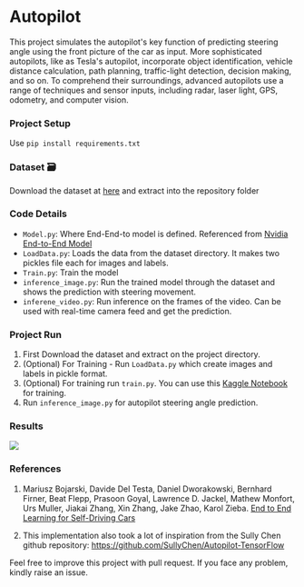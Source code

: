 # Autopilot

This project simulates the autopilot's key function of predicting steering angle using the front picture of the car as input.
More sophisticated autopilots, like as Tesla's autopilot, incorporate object identification, vehicle distance calculation, path planning, traffic-light detection, decision making, and so on. To comprehend their surroundings, advanced autopilots use a range of techniques and sensor inputs, including radar, laser light, GPS, odometry, and computer vision.

### Project Setup
Use `pip install requirements.txt`

### Dataset 🗃️
Download the dataset at [here](https://github.com/SullyChen/driving-datasets) and extract into the repository folder

### Code Details
* `Model.py`: Where End-End-to model is defined. Referenced from [Nvidia End-to-End Model](https://arxiv.org/abs/1604.07316)
* `LoadData.py`: Loads the data from the dataset directory. It makes two pickles file each for images and labels.
* `Train.py`: Train the model
* `inference_image.py`: Run the trained model through the dataset and shows the prediction with steering movement.
* `inferene_video.py`: Run inference on the frames of the video. Can be used with real-time camera feed and get the prediction.

### Project Run
1. First Download the dataset and extract on the  project directory.
2. (Optional) For Training - Run `LoadData.py` which create images and labels in pickle format.
3. (Optional) For training run `train.py`. You can use this [Kaggle Notebook](https://www.kaggle.com/code/sushant097/autopilot) for training. 
4. Run `inference_image.py` for autopilot steering angle prediction.


### Results
![](file/autopilot.gif)

### References
1. Mariusz Bojarski, Davide Del Testa, Daniel Dworakowski, Bernhard Firner, Beat Flepp, Prasoon Goyal, Lawrence D. Jackel, Mathew Monfort, Urs Muller, Jiakai Zhang, Xin Zhang, Jake Zhao, Karol Zieba. [End to End Learning for Self-Driving Cars](https://arxiv.org/abs/1604.07316)

2. This implementation also took a lot of inspiration from the Sully Chen github repository: https://github.com/SullyChen/Autopilot-TensorFlow  


Feel free to improve this project with pull request. If you face any problem, kindly raise an issue.
